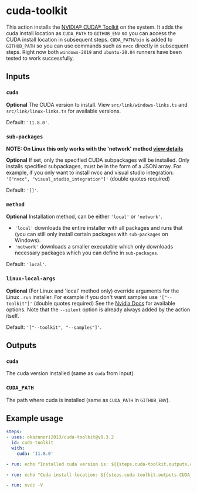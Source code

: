 # cuda-toolkit

This action installs the [NVIDIA® CUDA® Toolkit](https://developer.nvidia.com/cuda-toolkit) on the system. It adds the cuda install location as `CUDA_PATH` to `GITHUB_ENV` so you can access the CUDA install location in subsequent steps. `CUDA_PATH/bin` is added to `GITHUB_PATH` so you can use commands such as `nvcc` directly in subsequent steps. Right now both `windows-2019` and `ubuntu-20.04` runners have been tested to work successfully.

## Inputs

### `cuda`

**Optional** The CUDA version to install. View `src/link/windows-links.ts` and `src/link/linux-links.ts` for available versions.

Default: `'11.8.0'`.

### `sub-packages`

**NOTE: On Linux this only works with the 'network' method [view details](#method)**

**Optional**
If set, only the specified CUDA subpackages will be installed.
Only installs specified subpackages, must be in the form of a JSON array. For example, if you only want to install nvcc and visual studio integration: `'["nvcc", "visual_studio_integration"]'` (double quotes required)

Default: `'[]'`.

### `method`

**Optional**
Installation method, can be either `'local'` or `'network'`.

- `'local'` downloads the entire installer with all packages and runs that (you can still only install certain packages with `sub-packages` on Windows).
- `'network'` downloads a smaller executable which only downloads necessary packages which you can define in `sub-packages`.

Default: `'local'`.

### `linux-local-args`

**Optional**
(For Linux and 'local' method only) override arguments for the Linux `.run` installer. For example if you don't want samples use `'["--toolkit"]'` (double quotes required)
See the [Nvidia Docs](https://docs.nvidia.com/cuda/cuda-installation-guide-linux/index.html#runfile-advanced) for available options. Note that the `--silent` option is already always added by the action itself.

Default: `'["--toolkit", "--samples"]'`.

## Outputs

### `cuda`

The cuda version installed (same as `cuda` from input).

### `CUDA_PATH`

The path where cuda is installed (same as `CUDA_PATH` in `GITHUB_ENV`).

## Example usage

```yaml
steps:
- uses: okazunori2013/cuda-toolkit@v0.3.2
  id: cuda-toolkit
  with:
    cuda: '11.8.0'

- run: echo "Installed cuda version is: ${{steps.cuda-toolkit.outputs.cuda}}"

- run: echo "Cuda install location: ${{steps.cuda-toolkit.outputs.CUDA_PATH}}"

- run: nvcc -V
```
